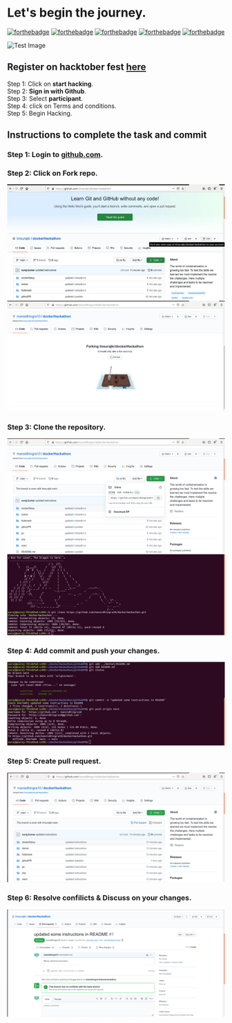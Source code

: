 # Let's begin the journey.

[![forthebadge](https://forthebadge.com/images/badges/built-with-love.svg)](https://forthebadge.com)
[![forthebadge](https://forthebadge.com/images/badges/0-percent-optimized.svg)](https://forthebadge.com)
[![forthebadge](https://forthebadge.com/images/badges/powered-by-coffee.svg)](https://forthebadge.com)
[![forthebadge](https://forthebadge.com/images/badges/powered-by-responsibility.svg)](https://forthebadge.com)
[![forthebadge](https://forthebadge.com/images/badges/built-by-developers.svg)](https://forthebadge.com)

![Test Image](https://hacktoberfest.digitalocean.com/assets/HF-full-logo-b05d5eb32b3f3ecc9b2240526104cf4da3187b8b61963dd9042fdc2536e4a76c.svg)

## Register on hacktober fest [here](https://hacktoberfest.digitalocean.com/)
Step 1: Click on **start hacking**.<br />
Step 2: **Sign in with Github**.<br />
Step 3: Select **participant**.<br />
Step 4: click on Terms and conditions.<br />
Step 5: Begin Hacking.<br />

## Instructions to complete the task and commit 

### Step 1: Login to [github.com](https://github.com).
### Step 2: Click on Fork repo.
![clickOnFork](github/clickOnFork.png)<br />
![fork](github/fork.png)<br />
### Step 3: Clone the repository. 
![clone](github/clone.png)<br />
![getClone](github/getClone.png)<br />
### Step 4: Add commit and push your changes.
![commitNew](github/commitNew.png)
### Step 5: Create pull request.
![clickOnPull](github/clickOnPull.png)
### Step 6: Resolve confilicts & Discuss on your changes.
![conversation](github/conversation.png)  